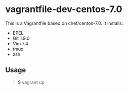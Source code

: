# vagrantfile-dev-centos-7.0

This is a Vagrantfile based on chef/centos-7.0.
It installs:

- EPEL
- Git 1.9.0
- Vim 7.4
- tmux
- zsh

## Usage

> $ vagrant up

